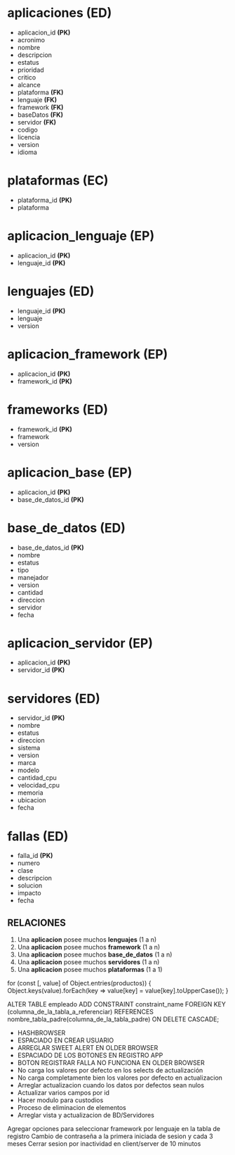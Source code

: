 
# aplicaciones **(ED)**
- aplicacion_id **(PK)**
- acronimo
- nombre
- descripcion
- estatus
- prioridad
- critico
- alcance
- plataforma **(FK)**
- lenguaje **(FK)**
- framework **(FK)**
- baseDatos **(FK)**
- servidor **(FK)**
- codigo
- licencia
- version
- idioma

# plataformas **(EC)**
- plataforma_id **(PK)**
- plataforma

# aplicacion_lenguaje **(EP)**
- aplicacion_id **(PK)**
- lenguaje_id **(PK)**

# lenguajes **(ED)**
- lenguaje_id **(PK)**
- lenguaje
- version

# aplicacion_framework **(EP)**
- aplicacion_id **(PK)**
- framework_id **(PK)**

# frameworks **(ED)**
- framework_id **(PK)**
- framework
- version

# aplicacion_base **(EP)**
- aplicacion_id **(PK)**
- base_de_datos_id **(PK)**

# base_de_datos **(ED)**
- base_de_datos_id **(PK)**
- nombre
- estatus
- tipo
- manejador
- version
- cantidad
- direccion
- servidor
- fecha

# aplicacion_servidor **(EP)**
- aplicacion_id **(PK)**
- servidor_id **(PK)**

# servidores **(ED)**
- servidor_id **(PK)**
- nombre
- estatus
- direccion
- sistema
- version
- marca
- modelo
- cantidad_cpu
- velocidad_cpu
- memoria
- ubicacion
- fecha

# fallas **(ED)**
- falla_id **(PK)**
- numero
- clase
- descripcion
- solucion
- impacto
- fecha


## RELACIONES

1. Una **aplicacion** posee muchos **lenguajes** (1 a n)
2. Una **aplicacion** posee muchos **framework** (1 a n)
3. Una **aplicacion** posee muchos **base_de_datos** (1 a n)
4. Una **aplicacion** posee muchos **servidores** (1 a n)
5. Una **aplicacion** posee muchos **plataformas** (1 a 1)


for (const [, value] of Object.entries(productos)) {
    Object.keys(value).forEach(key => value[key] = value[key].toUpperCase());
}

ALTER TABLE empleado 
  ADD CONSTRAINT constraint_name
  FOREIGN KEY (columna_de_la_tabla_a_referenciar) 
  REFERENCES nombre_tabla_padre(columna_de_la_tabla_padre) 
  ON DELETE CASCADE;

* HASHBROWSER
* ESPACIADO EN CREAR USUARIO
* ARREGLAR SWEET ALERT EN OLDER BROWSER
* ESPACIADO DE LOS BOTONES EN REGISTRO APP
* BOTON REGISTRAR FALLA NO FUNCIONA EN OLDER BROWSER
* No carga los valores por defecto en los selects de actualización
* No carga completamente bien los valores por defecto en actualizacion
* Arreglar actualizacion cuando los datos por defectos sean nulos
* Actualizar varios campos por id
* Hacer modulo para custodios
* Proceso de eliminacion de elementos
* Arreglar vista y actualizacion de BD/Servidores


Agregar opciones para seleccionar framework por lenguaje en la tabla de registro
Cambio de contraseña a la primera iniciada de sesion y cada 3 meses
Cerrar sesion por inactividad en client/server de 10 minutos





